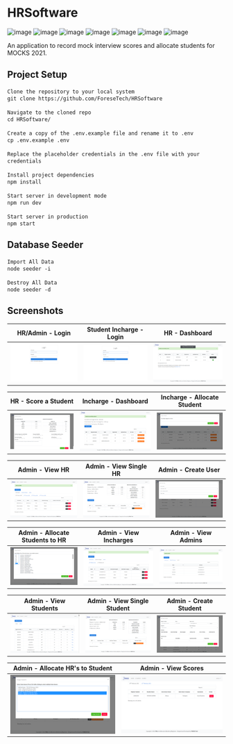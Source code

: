 # HRSoftware

![image](https://img.shields.io/badge/Node.js-339933?style=for-the-badge&logo=nodedotjs&logoColor=white)
![image](https://img.shields.io/badge/npm-CB3837?style=for-the-badge&logo=npm&logoColor=white)
![image](https://img.shields.io/badge/Express.js-000000?style=for-the-badge&logo=express&logoColor=white)
![image](https://img.shields.io/badge/MongoDB-4EA94B?style=for-the-badge&logo=mongodb&logoColor=white)
![image](https://img.shields.io/badge/Bootstrap-563D7C?style=for-the-badge&logo=bootstrap&logoColor=white)
![image](https://img.shields.io/badge/prettier-1A2C34?style=for-the-badge&logo=prettier&logoColor=F7BA3E)
![image](https://img.shields.io/badge/Heroku-430098?style=for-the-badge&logo=heroku&logoColor=white)

An application to record mock interview scores and allocate students for MOCKS 2021.

## Project Setup
```
Clone the repository to your local system
git clone https://github.com/ForeseTech/HRSoftware

Navigate to the cloned repo
cd HRSoftware/

Create a copy of the .env.example file and rename it to .env
cp .env.example .env

Replace the placeholder credentials in the .env file with your credentials

Install project dependencies
npm install

Start server in development mode
npm run dev

Start server in production
npm start
```

## Database Seeder

```
Import All Data
node seeder -i

Destroy All Data
node seeder -d
```

## Screenshots
| HR/Admin - Login                                   | Student Incharge  - Login                          | HR - Dashboard                                       |
| -------------------------------------------------- | -------------------------------------------------- | ---------------------------------------------------- |
| <img src="screenshots/AdminHRLogin.png">           | <img src="screenshots/InchargeLogin.png">          | <img src="screenshots/HRDashboard.png">              |

| HR - Score a Student                               | Incharge - Dashboard                               | Incharge - Allocate Student                          |
| -------------------------------------------------- | -------------------------------------------------- | ---------------------------------------------------- |
| <img src="screenshots/HRRateStudent.png">          | <img src="screenshots/InchargeDashboard.png">      | <img src="screenshots/InchargeAllocateStudents.png"> |

| Admin - View HR                                    | Admin - View Single HR                             | Admin - Create User                                  |
| -------------------------------------------------- | -------------------------------------------------- | ---------------------------------------------------- |
| <img src="screenshots/AdminViewHR.png">            | <img src="screenshots/AdminViewSingleHR.png">      | <img src="screenshots/AdminCreateHR.png">            |

| Admin - Allocate Students to HR                    | Admin - View Incharges                             | Admin - View Admins                                  |
| -------------------------------------------------- | -------------------------------------------------- | ---------------------------------------------------- |
| <img src="screenshots/AdminAllocateStudents.png">  | <img src="screenshots/AdminViewIncharges.png">     | <img src="screenshots/AdminViewAdmin.png">           |      

| Admin - View Students                              | Admin - View Single Student                        | Admin - Create Student                               | 
| -------------------------------------------------- | -------------------------------------------------- | ---------------------------------------------------- | 
| <img src="screenshots/AdminViewStudents.png">      | <img src="screenshots/AdminViewSingleStudent.png"> | <img src="screenshots/AdminCreateStudent.png">       | 

| Admin - Allocate HR's to Student                   | Admin - View Scores                                |
| -------------------------------------------------- | -------------------------------------------------- | 
| <img src="screenshots/AdminAllocateHRs.png">       | <img src="screenshots/AdminViewScores.png">        |